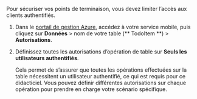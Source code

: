 
Pour sécuriser vos points de terminaison, vous devez limiter l’accès aux clients authentifiés.

1. Dans le [portail de gestion Azure](https://manage.windowsazure.com/), accédez à votre service mobile, puis cliquez sur **Données** > nom de votre table (** TodoItem **) > **Autorisations**. 

2. Définissez toutes les autorisations d’opération de table sur **Seuls les utilisateurs authentifiés**.

	 Cela permet de s’assurer que toutes les opérations effectuées sur la table nécessitent un utilisateur authentifié, ce qui est requis pour ce didacticiel. Vous pouvez définir différentes autorisations sur chaque opération pour prendre en charge votre scénario spécifique.

<!---HONumber=62-->